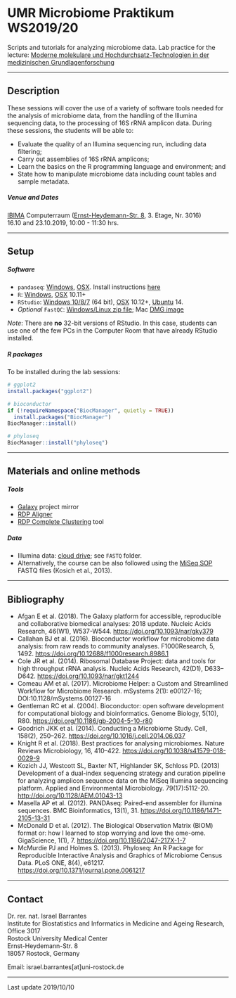 # UMR Microbiome Praktikum WS2019/20

Scripts and tutorials for analyzing microbiome data. Lab practice for the lecture: [Moderne molekulare und Hochdurchsatz-Technologien in der medizinischen Grundlagenforschung](https://lsf.uni-rostock.de/qisserver/rds;jsessionid=BB8A59F014D3F7C41005016CB244C476.node2?state=verpublish&status=init&vmfile=no&moduleCall=webInfo&publishConfFile=webInfo&publishSubDir=veranstaltung&navigationPosition=lectures%2Csearch&breadcrumb=searchLectures&topitem=lectures&subitem=search&veranstaltung.veranstid=115284)

---

## Description

These sessions will cover the use of a variety of software tools needed for the analysis of microbiome data, from the handling of the Illumina sequencing data, to the processing of 16S rRNA amplicon data. During these sessions, the students will be able to:

* Evaluate the quality of an Illumina sequencing run, including data filtering;
* Carry out assemblies of 16S rRNA amplicons;
* Learn the basics on the R programming language and environment; and 
* State how to manipulate microbiome data including count tables and sample metadata. 

##### Venue and Dates

[IBIMA](https://ibima.med.uni-rostock.de) Computerraum ([Ernst-Heydemann-Str. 8](https://goo.gl/maps/JGDWhPDLHxG2), 3. Etage, Nr. 3016) <br>
16.10 and 23.10.2019, 10:00 - 11:30 hrs.


---

## Setup

##### Software

- `pandaseq`: [Windows](https://github.com/neufeld/pandaseq/releases/download/v2.11/pandaseq-2.11.zip), [OSX](https://github.com/neufeld/pandaseq/releases/download/v2.11/PANDAseq-2.11.pkg). Install instructions [here](https://github.com/neufeld/pandaseq/wiki/Installation)
- `R`: [Windows](https://ftp.gwdg.de/pub/misc/cran/bin/windows/base/R-3.6.1-win.exe), [OSX](https://cran.rstudio.com/bin/macosx/R-3.6.1.pkg) 10.11+
- `RStudio`: [Windows 10/8/7](https://download1.rstudio.org/desktop/windows/RStudio-1.2.5001.exe) (64 bit), [OSX](https://download1.rstudio.org/desktop/macos/RStudio-1.2.5001.dmg) 10.12+, [Ubuntu](https://download1.rstudio.org/desktop/trusty/amd64/rstudio-1.2.5001-amd64.deb) 14. 
- _Optional_ `FastQC`: [Windows/Linux zip file](https://www.bioinformatics.babraham.ac.uk/projects/fastqc/fastqc_v0.11.8.zip); Mac [DMG image](https://www.bioinformatics.babraham.ac.uk/projects/fastqc/fastqc_v0.11.8.dmg)

_Note_: There are **no** 32-bit versions of RStudio. In this case, students can use one of the few PCs in the Computer Room that have already RStudio installed.


##### R packages

To be installed during the lab sessions:

```r
# ggplot2
install.packages("ggplot2")

# bioconductor
if (!requireNamespace("BiocManager", quietly = TRUE))
  install.packages("BiocManager")
BiocManager::install()

# phyloseq
BiocManager::install("phyloseq")
```
---

## Materials and online methods

##### Tools

* [Galaxy](https://usegalaxy.eu) project mirror
* [RDP Aligner](https://pyro.cme.msu.edu/aligner/form.spr)
* [RDP Complete Clustering](https://pyro.cme.msu.edu/cluster/form.spr) tool

##### Data

- Illumina data: [cloud drive](https://drive.google.com/drive/folders/1QtxFK-2UPxlSLwOA4rQByOMHY7LUF7Fr?usp=sharing); see `FASTQ` folder.
- Alternatively, the course can be also followed using the [MiSeq SOP](http://www.mothur.org/w/images/d/d6/MiSeqSOPData.zip) FASTQ files (Kosich et al., 2013).

---

## Bibliography

* Afgan E et al. (2018). The Galaxy platform for accessible, reproducible and collaborative biomedical analyses: 2018 update. Nucleic Acids Research, 46(W1), W537-W544. https://doi.org/10.1093/nar/gky379
* Callahan BJ et al. (2016). Bioconductor workflow for microbiome data analysis: from raw reads to community analyses. F1000Research, 5, 1492. https://doi.org/10.12688/f1000research.8986.1
* Cole JR et al. (2014). Ribosomal Database Project: data and tools for high throughput rRNA analysis. Nucleic Acids Research, 42(D1), D633–D642. https://doi.org/10.1093/nar/gkt1244
* Comeau AM et al. (2017). Microbiome Helper: a Custom and Streamlined Workflow for Microbiome Research. mSystems 2(1): e00127-16; DOI:10.1128/mSystems.00127-16
* Gentleman RC et al. (2004). Bioconductor: open software development for computational biology and bioinformatics. Genome Biology, 5(10), R80. https://doi.org/10.1186/gb-2004-5-10-r80
* Goodrich JKK et al. (2014). Conducting a Microbiome Study. Cell, 158(2), 250–262. https://doi.org/10.1016/j.cell.2014.06.037
* Knight R et al. (2018). Best practices for analysing microbiomes. Nature Reviews Microbiology, 16, 410–422. https://doi.org/10.1038/s41579-018-0029-9
* Kozich JJ, Westcott SL, Baxter NT, Highlander SK, Schloss PD. (2013) Development of a dual-index sequencing strategy and curation pipeline for analyzing amplicon sequence data on the MiSeq Illumina sequencing platform. Applied and Environmental Microbiology. 79(17):5112-20. http://doi.org/10.1128/AEM.01043-13
* Masella AP et al. (2012). PANDAseq: Paired-end assembler for illumina sequences. BMC Bioinformatics, 13(1), 31. https://doi.org/10.1186/1471-2105-13-31
* McDonald D et al. (2012). The Biological Observation Matrix (BIOM) format or: how I learned to stop worrying and love the ome-ome. GigaScience, 1(1), 7. https://doi.org/10.1186/2047-217X-1-7
* McMurdie PJ and Holmes S. (2013). Phyloseq: An R Package for Reproducible Interactive Analysis and Graphics of Microbiome Census Data. PLoS ONE, 8(4), e61217. https://doi.org/10.1371/journal.pone.0061217

---

## Contact

Dr. rer. nat. Israel Barrantes <br>
Institute for Biostatistics and Informatics in Medicine and Ageing Research, Office 3017<br>
Rostock University Medical Center<br>
Ernst-Heydemann-Str. 8<br>
18057 Rostock, Germany<br>

Email: israel.barrantes[at]uni-rostock.de

---
Last update 2019/10/10



